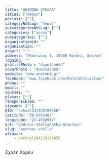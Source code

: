 ```yaml
---
title: "ΑΝΔΡΩΝΗ ΣΤΕΛΛΑ"
cities: ["Αθήνα"]
perioxi: [""]
categoryNoSLug: "Χορός"
subcategoriesNoSLug: [""]
categories: ["xoros"]
subcategories: [""]
organisationid: ""
organisation: ""
orgurl: "-"
address: "Πλούτωνος 4, 19600 Mándra, Greece"
logoimg: ""
profilePhoto : "downloaded"
coverPhoto : "downloaded"
website: "www.androni.gr"
facebook: "www.facebook.com/KonstaChristina/"
phone: ""
email: ""
courses: ""
places: [""]
rensponsibles: ""
zipcode: [""]
UID: "school241120181856"
latitude: "38.0746403"
longitude: "23.4958912"
url: "androni-stella/athina/xoros/"
slug: "androni-stella"
aliases:
    - /school241120181856
---
```



Σχολη Χορου

